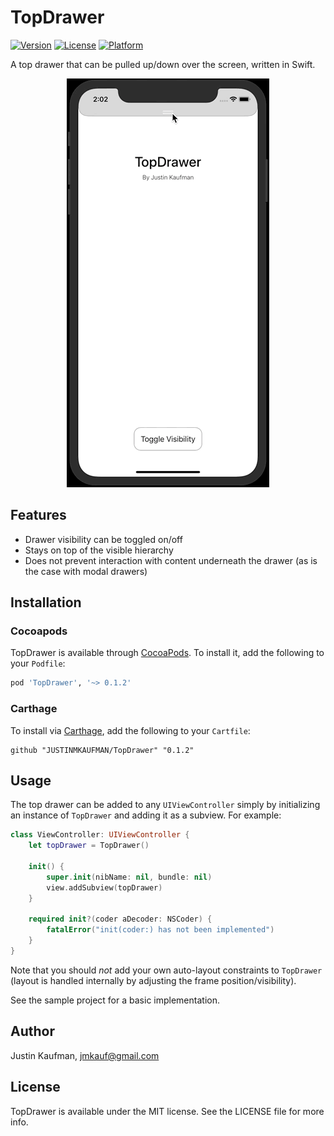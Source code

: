 # TopDrawer

[![Version](https://img.shields.io/cocoapods/v/TopDrawer.svg?style=flat)](https://cocoapods.org/pods/TopDrawer)
[![License](https://img.shields.io/cocoapods/l/TopDrawer.svg?style=flat)](https://cocoapods.org/pods/TopDrawer)
[![Platform](https://img.shields.io/cocoapods/p/TopDrawer.svg?style=flat)](https://cocoapods.org/pods/TopDrawer)

A top drawer that can be pulled up/down over the screen, written in Swift.

<p align="center">
    <img src="/TopDrawer.gif" />
</p>

## Features

 - Drawer visibility can be toggled on/off
 - Stays on top of the visible hierarchy
 - Does not prevent interaction with content underneath the drawer (as is the case with modal drawers)

## Installation

### Cocoapods

TopDrawer is available through [CocoaPods](https://cocoapods.org). To install it, add the following to your `Podfile`:

```ruby
pod 'TopDrawer', '~> 0.1.2'
```

### Carthage

To install via [Carthage](https://github.com/Carthage/Carthage), add the following to your `Cartfile`:

```ogdl
github "JUSTINMKAUFMAN/TopDrawer" "0.1.2"
```

## Usage

The top drawer can be added to any `UIViewController` simply by initializing an instance of `TopDrawer` and adding it as a subview. For example:

```swift
class ViewController: UIViewController {
    let topDrawer = TopDrawer()

    init() {
        super.init(nibName: nil, bundle: nil)
        view.addSubview(topDrawer)
    }

    required init?(coder aDecoder: NSCoder) {
        fatalError("init(coder:) has not been implemented")
    }
}
```

Note that you should _not_ add your own auto-layout constraints to `TopDrawer` (layout is handled internally by adjusting the frame position/visibility).

See the sample project for a basic implementation. 

## Author

Justin Kaufman, jmkauf@gmail.com

## License

TopDrawer is available under the MIT license. See the LICENSE file for more info.
